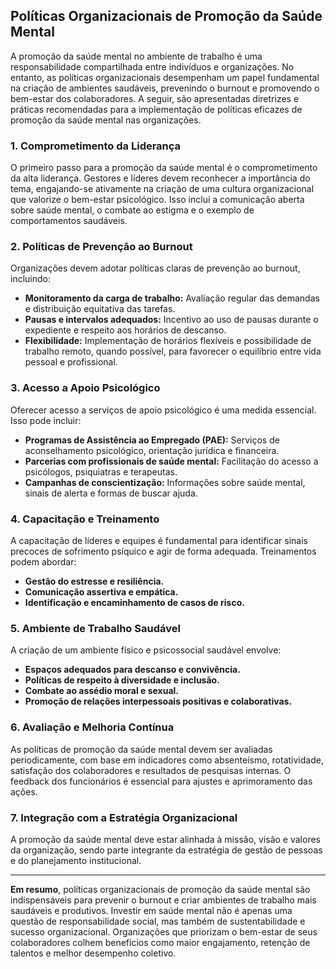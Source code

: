 
## Políticas Organizacionais de Promoção da Saúde Mental

A promoção da saúde mental no ambiente de trabalho é uma responsabilidade compartilhada entre indivíduos e organizações. No entanto, as políticas organizacionais desempenham um papel fundamental na criação de ambientes saudáveis, prevenindo o burnout e promovendo o bem-estar dos colaboradores. A seguir, são apresentadas diretrizes e práticas recomendadas para a implementação de políticas eficazes de promoção da saúde mental nas organizações.

### 1. **Comprometimento da Liderança**

O primeiro passo para a promoção da saúde mental é o comprometimento da alta liderança. Gestores e líderes devem reconhecer a importância do tema, engajando-se ativamente na criação de uma cultura organizacional que valorize o bem-estar psicológico. Isso inclui a comunicação aberta sobre saúde mental, o combate ao estigma e o exemplo de comportamentos saudáveis.

### 2. **Políticas de Prevenção ao Burnout**

Organizações devem adotar políticas claras de prevenção ao burnout, incluindo:

- **Monitoramento da carga de trabalho:** Avaliação regular das demandas e distribuição equitativa das tarefas.
- **Pausas e intervalos adequados:** Incentivo ao uso de pausas durante o expediente e respeito aos horários de descanso.
- **Flexibilidade:** Implementação de horários flexíveis e possibilidade de trabalho remoto, quando possível, para favorecer o equilíbrio entre vida pessoal e profissional.

### 3. **Acesso a Apoio Psicológico**

Oferecer acesso a serviços de apoio psicológico é uma medida essencial. Isso pode incluir:

- **Programas de Assistência ao Empregado (PAE):** Serviços de aconselhamento psicológico, orientação jurídica e financeira.
- **Parcerias com profissionais de saúde mental:** Facilitação do acesso a psicólogos, psiquiatras e terapeutas.
- **Campanhas de conscientização:** Informações sobre saúde mental, sinais de alerta e formas de buscar ajuda.

### 4. **Capacitação e Treinamento**

A capacitação de líderes e equipes é fundamental para identificar sinais precoces de sofrimento psíquico e agir de forma adequada. Treinamentos podem abordar:

- **Gestão do estresse e resiliência.**
- **Comunicação assertiva e empática.**
- **Identificação e encaminhamento de casos de risco.**

### 5. **Ambiente de Trabalho Saudável**

A criação de um ambiente físico e psicossocial saudável envolve:

- **Espaços adequados para descanso e convivência.**
- **Políticas de respeito à diversidade e inclusão.**
- **Combate ao assédio moral e sexual.**
- **Promoção de relações interpessoais positivas e colaborativas.**

### 6. **Avaliação e Melhoria Contínua**

As políticas de promoção da saúde mental devem ser avaliadas periodicamente, com base em indicadores como absenteísmo, rotatividade, satisfação dos colaboradores e resultados de pesquisas internas. O feedback dos funcionários é essencial para ajustes e aprimoramento das ações.

### 7. **Integração com a Estratégia Organizacional**

A promoção da saúde mental deve estar alinhada à missão, visão e valores da organização, sendo parte integrante da estratégia de gestão de pessoas e do planejamento institucional.

---

**Em resumo**, políticas organizacionais de promoção da saúde mental são indispensáveis para prevenir o burnout e criar ambientes de trabalho mais saudáveis e produtivos. Investir em saúde mental não é apenas uma questão de responsabilidade social, mas também de sustentabilidade e sucesso organizacional. Organizações que priorizam o bem-estar de seus colaboradores colhem benefícios como maior engajamento, retenção de talentos e melhor desempenho coletivo.
```
